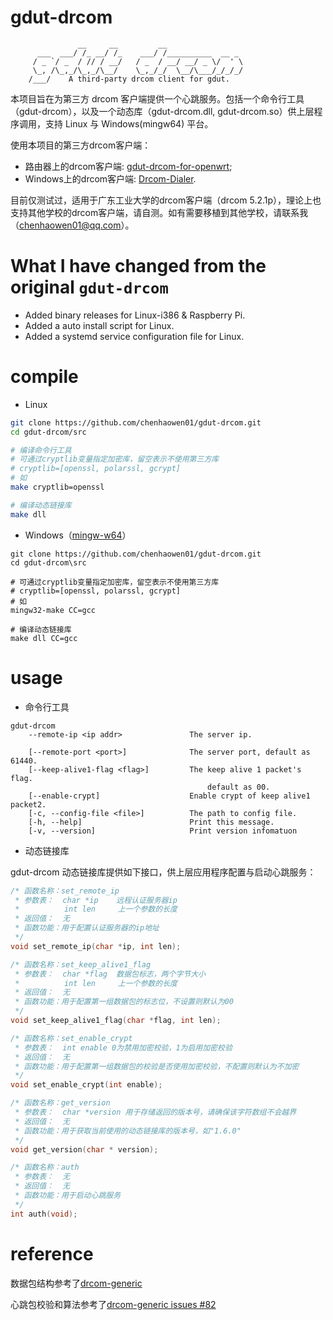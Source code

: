 # gdut-drcom
                   __     __         __
          ___  ___/ /_ __/ /_    ___/ /__________  __ _
         / _ `/ _  / // / __/   / _  / __/ __/ _ \/  ' \
         \_, /\_,_/\_,_/\__/    \_,_/_/  \__/\___/_/_/_/
        /___/    A third-party drcom client for gdut.
        
本项目旨在为第三方 drcom 客户端提供一个心跳服务。包括一个命令行工具（gdut-drcom），以及一个动态库（gdut-drcom.dll, gdut-drcom.so）供上层程序调用，支持 Linux 与 Windows(mingw64) 平台。

使用本项目的第三方drcom客户端：
* 路由器上的drcom客户端: [gdut-drcom-for-openwrt][4];
* Windows上的drcom客户端: [Drcom-Dialer][5].

目前仅测试过，适用于广东工业大学的drcom客户端（drcom 5.2.1p），理论上也支持其他学校的drcom客户端，请自测。如有需要移植到其他学校，请联系我（chenhaowen01@qq.com）。

# What I have changed from the original `gdut-drcom`
* Added binary releases for Linux-i386 & Raspberry Pi.
* Added a auto install script for Linux.
* Added a systemd service configuration file for Linux.

# compile
* Linux
```bash
git clone https://github.com/chenhaowen01/gdut-drcom.git
cd gdut-drcom/src

# 编译命令行工具
# 可通过cryptlib变量指定加密库，留空表示不使用第三方库
# cryptlib=[openssl, polarssl, gcrypt]
# 如
make cryptlib=openssl

# 编译动态链接库
make dll
```

* Windows（[mingw-w64][3]）
```
git clone https://github.com/chenhaowen01/gdut-drcom.git
cd gdut-drcom\src

# 可通过cryptlib变量指定加密库，留空表示不使用第三方库
# cryptlib=[openssl, polarssl, gcrypt]
# 如
mingw32-make CC=gcc

# 编译动态链接库
make dll CC=gcc
```
# usage
* 命令行工具
```
gdut-drcom
    --remote-ip <ip addr>               The server ip.

    [--remote-port <port>]              The server port, default as 61440.
    [--keep-alive1-flag <flag>]         The keep alive 1 packet's flag.
                                            default as 00.
    [--enable-crypt]                    Enable crypt of keep alive1 packet2.
    [-c, --config-file <file>]          The path to config file.
    [-h, --help]                        Print this message.
    [-v, --version]                     Print version infomatuon
```
* 动态链接库

gdut-drcom 动态链接库提供如下接口，供上层应用程序配置与启动心跳服务：
```c
/* 函数名称：set_remote_ip
 * 参数表：  char *ip    远程认证服务器ip
 *          int len     上一个参数的长度
 * 返回值：  无
 * 函数功能：用于配置认证服务器的ip地址
 */
void set_remote_ip(char *ip, int len);

/* 函数名称：set_keep_alive1_flag
 * 参数表：  char *flag  数据包标志，两个字节大小
 *          int len     上一个参数的长度
 * 返回值：  无
 * 函数功能：用于配置第一组数据包的标志位，不设置则默认为00
 */
void set_keep_alive1_flag(char *flag, int len);

/* 函数名称：set_enable_crypt
 * 参数表：  int enable 0为禁用加密校验，1为启用加密校验
 * 返回值：  无
 * 函数功能：用于配置第一组数据包的校验是否使用加密校验，不配置则默认为不加密
 */
void set_enable_crypt(int enable);

/* 函数名称：get_version
 * 参数表：  char *version 用于存储返回的版本号，请确保该字符数组不会越界
 * 返回值：  无
 * 函数功能：用于获取当前使用的动态链接库的版本号，如"1.6.0"
 */
void get_version(char * version); 

/* 函数名称：auth
 * 参数表：  无
 * 返回值：  无
 * 函数功能：用于启动心跳服务
 */
int auth(void);
```

# reference
数据包结构参考了[drcom-generic][1]

心跳包校验和算法参考了[drcom-generic issues #82][2]

[1]: https://github.com/drcoms/drcom-generic
[2]: https://github.com/drcoms/drcom-generic/issues/82
[3]: https://sourceforge.net/projects/mingw-w64/
[4]: https://github.com/chenhaowen01/gdut-drcom-for-openwrt
[5]: https://github.com/GDUT-Drcom/Drcom-Dialer
